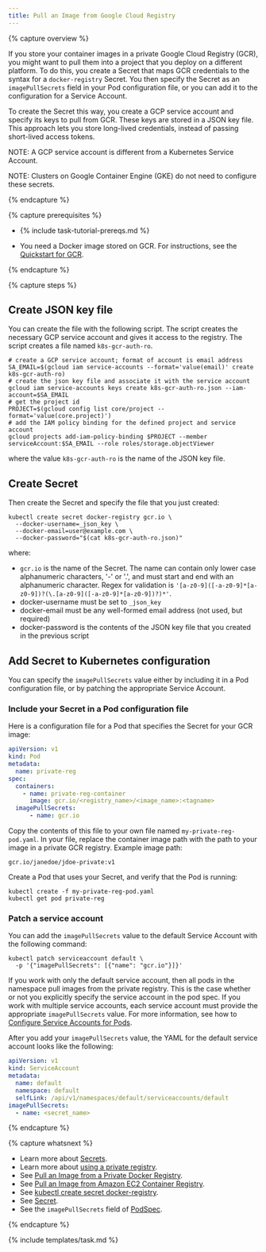 ```yaml
---
title: Pull an Image from Google Cloud Registry
---
```


{% capture overview %}

If you store your container images in a private Google Cloud Registry (GCR), you might want to pull them into a project that you deploy on a different platform. To do this, you create a Secret that maps GCR credentials to the syntax for a `docker-registry` Secret. You then specify the Secret as an `imagePullSecrets` field in your Pod configuration file, or you can add it to the configuration for a Service Account.

To create the Secret this way, you create a GCP service account and specify its keys to pull from GCR. These keys are stored in a JSON key file. This approach lets you store long-lived credentials, instead of passing short-lived access tokens.

NOTE: A GCP service account is different from a Kubernetes Service Account.

NOTE: Clusters on Google Container Engine (GKE) do not need to configure these secrets.

{% endcapture %}

{% capture prerequisites %}

* {% include task-tutorial-prereqs.md %}

* You need a Docker image stored on GCR. For instructions, see the [Quickstart for GCR](https://cloud.google.com/container-registry/docs/quickstart).

{% endcapture %}

{% capture steps %}

## Create JSON key file

You can create the file with the following script. The script creates the necessary GCP service account and gives it access to the registry. The script creates a file named `k8s-gcr-auth-ro`.

```shell
# create a GCP service account; format of account is email address
SA_EMAIL=$(gcloud iam service-accounts --format='value(email)' create k8s-gcr-auth-ro)
# create the json key file and associate it with the service account
gcloud iam service-accounts keys create k8s-gcr-auth-ro.json --iam-account=$SA_EMAIL
# get the project id
PROJECT=$(gcloud config list core/project --format='value(core.project)')
# add the IAM policy binding for the defined project and service account
gcloud projects add-iam-policy-binding $PROJECT --member serviceAccount:$SA_EMAIL --role roles/storage.objectViewer
```

where the value `k8s-gcr-auth-ro` is the name of the JSON key file.

## Create Secret

Then create the Secret and specify the file that you just created:

```shell
kubectl create secret docker-registry gcr.io \
  --docker-username=_json_key \
  --docker-email=user@example.com \
  --docker-password="$(cat k8s-gcr-auth-ro.json)"
```

where:

* `gcr.io` is the name of the Secret. The name can contain only lower case alphanumeric characters, '-' or '.', and must start and end with an alphanumeric character. Regex for validation is `'[a-z0-9]([-a-z0-9]*[a-z0-9])?(\.[a-z0-9]([-a-z0-9]*[a-z0-9])?)*'`.
* docker-username must be set to `_json_key`
* docker-email must be any well-formed email address (not used, but required)       
* docker-password is the contents of the JSON key file that you created in the previous script

## Add Secret to Kubernetes configuration

You can specify the `imagePullSecrets` value either by including it in a Pod configuration file, or by patching the appropriate Service Account.

### Include your Secret in a Pod configuration file

Here is a configuration file for a Pod that specifies the Secret for your GCR image:

```yaml
apiVersion: v1
kind: Pod
metadata: 
  name: private-reg
spec:
  containers:
    - name: private-reg-container
      image: gcr.io/<registry_name>/<image_name>:<tagname>
  imagePullSecrets:
      - name: gcr.io
```

Copy the contents of this file to your own file named `my-private-reg-pod.yaml`. In your file, replace the container image path with the path to your image in a private GCR registry. Example image path:

```
gcr.io/janedoe/jdoe-private:v1
```

Create a Pod that uses your Secret, and verify that the Pod is running: 

```
kubectl create -f my-private-reg-pod.yaml
kubectl get pod private-reg
```

### Patch a service account

You can add the `imagePullSecrets` value to the default Service Account with the following command:

```shell
kubectl patch serviceaccount default \
  -p '{"imagePullSecrets": [{"name": "gcr.io"}]}'
```

If you work with only the default service account, then all pods in the namespace pull images from the private registry. This is the case whether or not you explicitly specify the service account in the pod spec. If you work with multiple service accounts, each service account must provide the appropriate `imagePullSecrets` value. For more information, see how to [Configure Service Accounts for Pods](https://kubernetes.io/docs/tasks/configure-pod-container/configure-service-account/).

After you add your `imagePullSecrets` value, the YAML for the default service account looks like the following:

```yaml
apiVersion: v1
kind: ServiceAccount
metadata:
  name: default
  namespace: default
  selfLink: /api/v1/namespaces/default/serviceaccounts/default
imagePullSecrets:
  - name: <secret_name>
```

{% endcapture %}

{% capture whatsnext %}

* Learn more about [Secrets](/docs/concepts/configuration/secret/).
* Learn more about
[using a private registry](/docs/concepts/containers/images/#using-a-private-registry).
* See [Pull an Image from a Private Docker Registry](/docs/tasks/configure-pod-container/pull-image-private-registry).
* See [Pull an Image from Amazon EC2 Container Registry](/docs/tasks/configure-pod-container/pull-image-ecr).
* See [kubectl create secret docker-registry](/docs/user-guide/kubectl/v1.6/#-em-secret-docker-registry-em-).
* See [Secret](/docs/api-reference/v1.6/#secret-v1-core).
* See the `imagePullSecrets` field of
[PodSpec](/docs/api-reference/v1.6/#podspec-v1-core).

{% endcapture %}

{% include templates/task.md %}